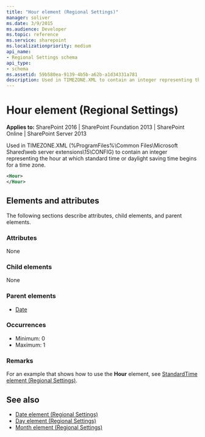 ```yaml
---
title: "Hour element (Regional Settings)"
manager: soliver
ms.date: 3/9/2015
ms.audience: Developer
ms.topic: reference
ms.service: sharepoint
ms.localizationpriority: medium
api_name:
- Regional Settings schema
api_type:
- schema
ms.assetid: 59b580ea-9139-4b5b-a62b-a1d34331a781
description: Used in TIMEZONE.XML to contain an integer representing the hour at which standard time or daylight saving time begins for a time zone.
---
```


# Hour element (Regional Settings)

**Applies to:** SharePoint 2016 | SharePoint Foundation 2013 | SharePoint Online | SharePoint Server 2013
  
Used in TIMEZONE.XML (%ProgramFiles%\Common Files\Microsoft Shared\web server extensions\15\CONFIG) to contain an integer representing the hour at which standard time or daylight saving time begins for a time zone.
  
```XML
<Hour>
</Hour>
```

## Elements and attributes

The following sections describe attributes, child elements, and parent elements.

### Attributes

None
   
### Child elements

None
   
### Parent elements

- [Date](date-element-regional-settings.md)
   
### Occurrences

- Minimum: 0
- Maximum: 1  

### Remarks

For an example that shows how to use the **Hour** element, see [StandardTime element (Regional Settings)](standardtime-element-regional-settings.md).
  
## See also

- [Date element (Regional Settings)](date-element-regional-settings.md)  
- [Day element (Regional Settings)](day-element-regional-settings.md)  
- [Month element (Regional Settings)](month-element-regional-settings.md)


